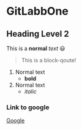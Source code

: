 # GitLabbOne

## Heading Level 2

This is a
**normal** *text* :smiley:

> This is a block-qoute!

1. Normal text
	- **bold**
2. Normal text
	- *italic*

### Link to google

[Google](https://www.google.com)
